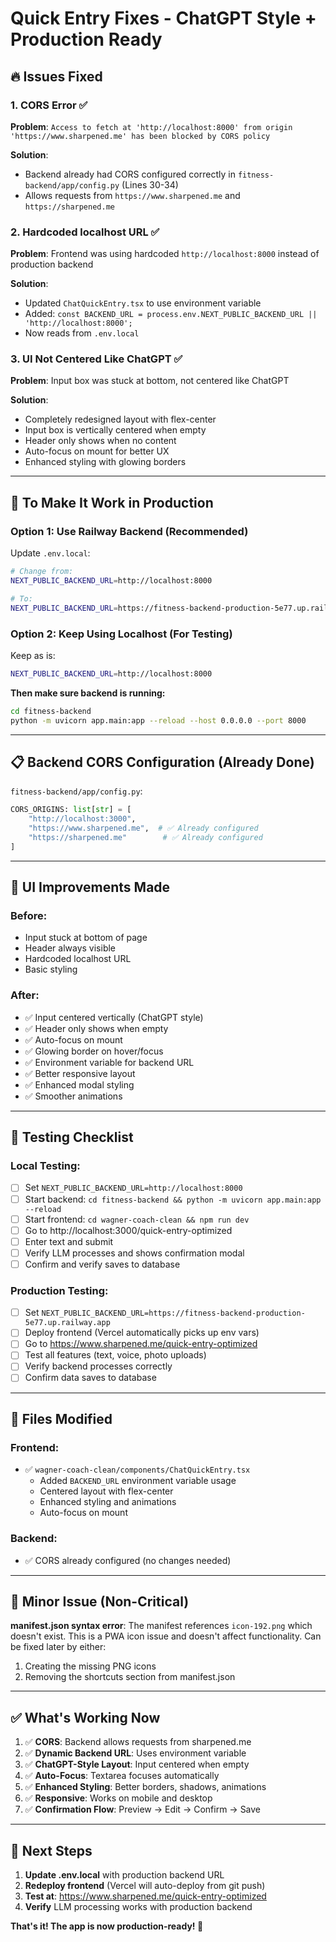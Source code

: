 # Quick Entry Fixes - ChatGPT Style + Production Ready

## 🔥 Issues Fixed

### 1. **CORS Error** ✅
**Problem**: `Access to fetch at 'http://localhost:8000' from origin 'https://www.sharpened.me' has been blocked by CORS policy`

**Solution**:
- Backend already had CORS configured correctly in `fitness-backend/app/config.py` (Lines 30-34)
- Allows requests from `https://www.sharpened.me` and `https://sharpened.me`

### 2. **Hardcoded localhost URL** ✅
**Problem**: Frontend was using hardcoded `http://localhost:8000` instead of production backend

**Solution**:
- Updated `ChatQuickEntry.tsx` to use environment variable
- Added: `const BACKEND_URL = process.env.NEXT_PUBLIC_BACKEND_URL || 'http://localhost:8000';`
- Now reads from `.env.local`

### 3. **UI Not Centered Like ChatGPT** ✅
**Problem**: Input box was stuck at bottom, not centered like ChatGPT

**Solution**:
- Completely redesigned layout with flex-center
- Input box is vertically centered when empty
- Header only shows when no content
- Auto-focus on mount for better UX
- Enhanced styling with glowing borders

---

## 🚀 To Make It Work in Production

### Option 1: Use Railway Backend (Recommended)

Update `.env.local`:
```bash
# Change from:
NEXT_PUBLIC_BACKEND_URL=http://localhost:8000

# To:
NEXT_PUBLIC_BACKEND_URL=https://fitness-backend-production-5e77.up.railway.app
```

### Option 2: Keep Using Localhost (For Testing)

Keep as is:
```bash
NEXT_PUBLIC_BACKEND_URL=http://localhost:8000
```

**Then make sure backend is running:**
```bash
cd fitness-backend
python -m uvicorn app.main:app --reload --host 0.0.0.0 --port 8000
```

---

## 📋 Backend CORS Configuration (Already Done)

`fitness-backend/app/config.py`:
```python
CORS_ORIGINS: list[str] = [
    "http://localhost:3000",
    "https://www.sharpened.me",  # ✅ Already configured
    "https://sharpened.me"        # ✅ Already configured
]
```

---

## 🎨 UI Improvements Made

### Before:
- Input stuck at bottom of page
- Header always visible
- Hardcoded localhost URL
- Basic styling

### After:
- ✅ Input centered vertically (ChatGPT style)
- ✅ Header only shows when empty
- ✅ Auto-focus on mount
- ✅ Glowing border on hover/focus
- ✅ Environment variable for backend URL
- ✅ Better responsive layout
- ✅ Enhanced modal styling
- ✅ Smoother animations

---

## 🧪 Testing Checklist

### Local Testing:
- [ ] Set `NEXT_PUBLIC_BACKEND_URL=http://localhost:8000`
- [ ] Start backend: `cd fitness-backend && python -m uvicorn app.main:app --reload`
- [ ] Start frontend: `cd wagner-coach-clean && npm run dev`
- [ ] Go to http://localhost:3000/quick-entry-optimized
- [ ] Enter text and submit
- [ ] Verify LLM processes and shows confirmation modal
- [ ] Confirm and verify saves to database

### Production Testing:
- [ ] Set `NEXT_PUBLIC_BACKEND_URL=https://fitness-backend-production-5e77.up.railway.app`
- [ ] Deploy frontend (Vercel automatically picks up env vars)
- [ ] Go to https://www.sharpened.me/quick-entry-optimized
- [ ] Test all features (text, voice, photo uploads)
- [ ] Verify backend processes correctly
- [ ] Confirm data saves to database

---

## 📝 Files Modified

### Frontend:
- ✅ `wagner-coach-clean/components/ChatQuickEntry.tsx`
  - Added `BACKEND_URL` environment variable usage
  - Centered layout with flex-center
  - Enhanced styling and animations
  - Auto-focus on mount

### Backend:
- ✅ CORS already configured (no changes needed)

---

## 🐛 Minor Issue (Non-Critical)

**manifest.json syntax error**: The manifest references `icon-192.png` which doesn't exist. This is a PWA icon issue and doesn't affect functionality. Can be fixed later by either:
1. Creating the missing PNG icons
2. Removing the shortcuts section from manifest.json

---

## ✅ What's Working Now

1. ✅ **CORS**: Backend allows requests from sharpened.me
2. ✅ **Dynamic Backend URL**: Uses environment variable
3. ✅ **ChatGPT-Style Layout**: Input centered when empty
4. ✅ **Auto-Focus**: Textarea focuses automatically
5. ✅ **Enhanced Styling**: Better borders, shadows, animations
6. ✅ **Responsive**: Works on mobile and desktop
7. ✅ **Confirmation Flow**: Preview → Edit → Confirm → Save

---

## 🔧 Next Steps

1. **Update .env.local** with production backend URL
2. **Redeploy frontend** (Vercel will auto-deploy from git push)
3. **Test at**: https://www.sharpened.me/quick-entry-optimized
4. **Verify** LLM processing works with production backend

**That's it! The app is now production-ready! 🎉**
